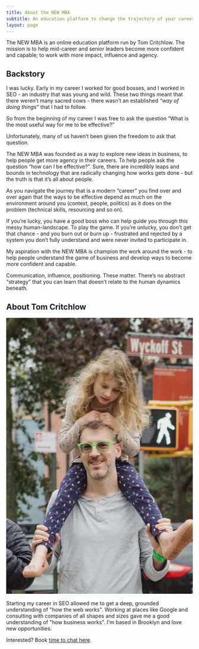 ```yaml
---
title: About the NEW MBA
subtitle: An education platform to change the trajectory of your career
layout: page
---
```


The NEW MBA is an online education platform run by Tom Critchlow. The mission is to help mid-career and senior leaders become more confident and capable; to work with more impact, influence and agency.

## Backstory

I was lucky. Early in my career I worked for good bosses, and I worked in SEO - an industry that was young and wild. These two things meant that there weren’t many sacred cows - there wasn’t an established *“way of doing things”* that I had to follow.

So from the beginning of my career I was free to ask the question “What is the most useful way for me to be effective?”

Unfortunately, many of us haven’t been given the freedom to ask that question.

The NEW MBA was founded as a way to explore new ideas in business, to help people get more agency in their careers. To help people ask the question “how can I be effective?”. Sure, there are incredibly leaps and bounds in technology that are radically changing how works gets done - but the truth is that it’s all about people.

As you navigate the journey that is a modern “career” you find over and over again that the ways to be effective depend as much on the environment around you (context, people, politics) as it does on the problem (technical skills, resourcing and so on).

If you’re lucky, you have a good boss who can help guide you through this messy human-landscape. To play the game. If you’re unlucky, you don’t get that chance - and you burn out or burn up - frustrated and rejected by a system you don’t fully understand and were never invited to participate in.

My aspiration with the NEW MBA is champion <span class="newmba-green b">the work around the work</span> - to help people understand the game of business and develop ways to become more confident and capable. 

Communication, influence, positioning. These matter. There’s no abstract “strategy” that you can learn that doesn’t relate to the human dynamics beneath.

## About Tom Critchlow

<div class="flex-l">
<div class="w-third-l pr3-l">
<img class="ba2 shadow-5" src="/images/tom.jpg" />
</div>
<div class="w-two-thirds-l pl2-l f3 lh-copy">
<p>Starting my career in SEO allowed me to get a deep, grounded understanding of "how the web works". Working at places like Google and consulting with companies of all shapes and sizes gave me a good understanding of "how business works". I'm based in Brooklyn and love new opportunities.</p>
<p>Interested? Book <a class="link newmba-green" href="https://calendly.com/tomcritchlow">time to chat here</a>.</p>

</div>

</div>